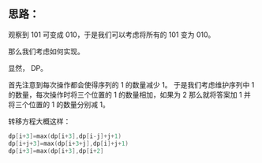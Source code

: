 ## 思路：
观察到 $101$ 可变成 $010$，于是我们可以考虑将所有的 $101$ 变为 $010$。

那么我们考虑如何实现。

显然， DP。

首先注意到每次操作都会使得序列的 $1$ 的数量减少 $1$。
于是我们考虑维护序列中 $1$ 的数量，每次操作时将三个位置的 $1$ 的数量相加，如果为 $2$ 那么就将答案加 $1$ 并将三个位置的 $1$ 的数量分别减 $1$。

转移方程大概这样：
```cpp
dp[i+3]=max(dp[i+3],dp[i-j]+j+1)
dp[i+j+3]=max(dp[i+3+j],dp[i]+j+1)
dp[i+3]=max(dp[i+3],dp[i+2]
```
